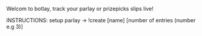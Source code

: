 Welcom to botlay, track your parlay or prizepicks slips live!

INSTRUCTIONS:
setup parlay -> !create [name] [number of entries (number e.g 3)]
